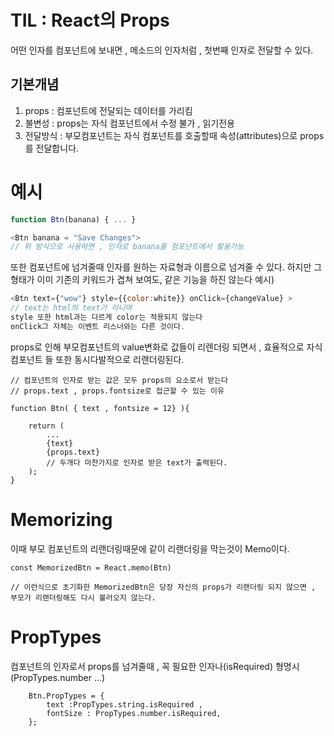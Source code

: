 # TIL : React의 Props
어떤 인자를 컴포넌트에 보내면 ,
메소드의 인자처럼 , 첫번째 인자로 전달할 수 있다.

## 기본개념
1. props : 컴포넌트에 전달되는 데이터를 가리킴
2. 불변성 : props는 자식 컴포넌트에서 수정 불가 , 읽기전용
3. 전달방식 : 부모컴포넌트는 자식 컴포넌트를 호출할때 속성(attributes)으로 props를 전달합니다.

# 예시

```react.js
function Btn(banana) { ... }

<Btn banana = "Save Changes">
// 위 방식으로 사용하면 , 인자로 banana를 컴포넌트에서 활용가능
```

또한 컴포넌트에 넘겨줄때 인자를 원하는 자료형과 이름으로 넘겨줄 수 있다.
하지만 그 형태가 이미 기존의 키워드가 겹쳐 보여도, 같은 기능을 하진 않는다
예시)
```react.js
<Btn text={"wow"} style={{color:white}} onClick={changeValue} >
// text는 html의 text가 아니며   
style 또한 html과는 다르게 color는 적용되지 않는다   
onClick그 자체는 이벤트 리스너와는 다른 것이다.
```

props로 인해 부모컴포넌트의 value변화로 값들이 리렌더링 되면서 , 효율적으로 자식 컴포넌트 들 또한 동시다발적으로 리랜더링된다.

```
// 컴포넌트의 인자로 받는 값은 모두 props의 요소로서 받는다
// props.text , props.fontsize로 접근할 수 있는 이유

function Btn( { text , fontsize = 12} ){

    return (
        ...
        {text}
        {props.text}
        // 두개다 마찬가지로 인자로 받은 text가 출력된다.
    );
}
```

# Memorizing
이때 부모 컴포넌트의 리랜더링때문에 같이 리랜더링을 막는것이 Memo이다.
```
const MemorizedBtn = React.memo(Btn)

// 이런식으로 초기화한 MemorizedBtn은 당장 자신의 props가 리랜더링 되지 않으면 , 부모가 리랜더링해도 다시 불러오지 않는다.
```

# PropTypes
컴포넌트의 인자로서 props를 넘겨줄때  , 꼭 필요한 인자나(isRequired) 형명시(PropTypes.number ...)

```
    Btn.PropTypes = {
        text :PropTypes.string.isRequired ,
        fontSize : PropTypes.number.isRequired,
    };
```
